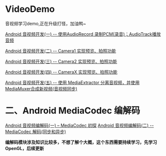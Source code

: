 # VideoDemo
音视频学习demo,正在升级打怪，加油鸭~

[Android 音视频开发(一) -- 使用AudioRecord 录制PCM(录音)；AudioTrack播放音频](https://blog.csdn.net/u011418943/article/details/107224028)

[Android 音视频开发(二) -- Camera1 实现预览、拍照功能](https://blog.csdn.net/u011418943/article/details/107256406)

[Android 音视频开发(三) -- Camera2 实现预览、拍照功能](https://blog.csdn.net/u011418943/article/details/107279236)

[Android 音视频开发(四) -- CameraX 实现预览、拍照功能](https://blog.csdn.net/u011418943/article/details/107321420)

[Android 音视频开发(五) -- 使用 MediaExtractor 分离音视频，并使用 MediaMuxer合成新视频(音视频同步)](https://blog.csdn.net/u011418943/article/details/107340700)


# 二、Android MediaCodec 编解码
[Android 音视频编解码(一) – MediaCodec 初探](https://blog.csdn.net/u011418943/article/details/107448870)
[Android 音视频编解码(二) -- MediaCodec 解码(同步和异步)](https://blog.csdn.net/u011418943/article/details/107561111)

**编解码模块涉及知识比较多，不想了解个大概，这个东西需要持续学习，先学习OpenGL，后续更新**
